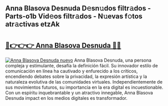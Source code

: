 ## Anna Blasova Desnuda D𝚎sn𝚞dos filtr𝚊dos - Parts-o1b Vid𝚎os filtr𝚊dos - N𝚞evas f𝚘tos atr𝚊ctivas etzAk

# <h2><a href="http://mbcpfv.tromn.icu/?c=Anna+Blasova+Desnuda">🔗👉👉👉 Anna Blasova Desnuda 🔗🔗</a></h2>

[![Anna Blasova Desnuda nuevo](https://i.imgur.com/pEAQMta.gif)](http://mbcpfv.tromn.icu/?c=Anna+Blasova+Desnuda)
Anna Blasova Desnuda, una persona compleja y estimulante, desafía la definición fácil. Su innovador estilo de comunicación en línea ha cautivado y enfurecido a los críticos, encendiendo debates sobre la privacidad, la expresión artística y la naturaleza evolutiva de las comunidades virtuales. Independientemente de sus movimientos futuros, su importancia en la era digital es incuestionable. Con un espíritu inquebrantable y un atractivo innegable, Anna Blasova Desnuda impact en los medios digitales es transformador.
